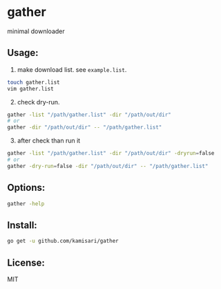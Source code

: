 gather
======
minimal downloader

Usage:
------
1. make download list. see `example.list`.
```sh
touch gather.list
vim gather.list
```

2. check dry-run.
```sh
gather -list "/path/gather.list" -dir "/path/out/dir"
# or
gather -dir "/path/out/dir" -- "/path/gather.list"
```

3. after check than run it
```sh
gather -list "/path/gather.list" -dir "/path/out/dir" -dryrun=false
# or
gather -dry-run=false -dir "/path/out/dir" -- "/path/gather.list"
```

Options:
--------
```sh
gather -help
```

Install:
--------
```sh
go get -u github.com/kamisari/gather
```

License:
--------
MIT

